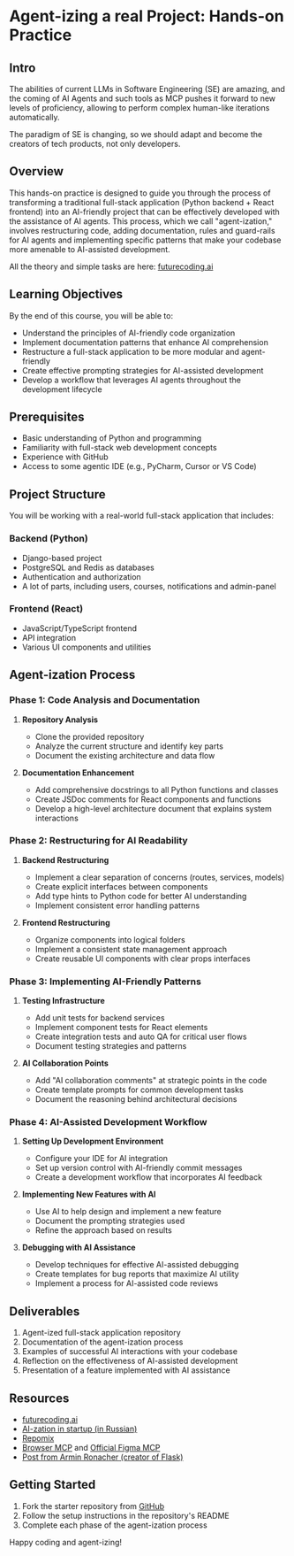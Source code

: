 # Agent-izing a real Project: Hands-on Practice

## Intro
The abilities of current LLMs in Software Engineering (SE) are amazing, and
the coming of AI Agents and such tools as MCP pushes it forward to new levels of proficiency,
allowing to perform complex human-like iterations automatically.

The paradigm of SE is changing, so we should adapt and become the creators of tech products,
not only developers.

## Overview
This hands-on practice is designed to guide you through the process of transforming 
a traditional full-stack application (Python backend + React frontend) 
into an AI-friendly project that can be effectively developed with the assistance of AI agents. 
This process, which we call "agent-ization," involves restructuring code, 
adding documentation, rules and guard-rails for AI agents 
and implementing specific patterns that make your codebase more amenable to AI-assisted development.

All the theory and simple tasks are here: [futurecoding.ai](https://futurecoding.ai)


## Learning Objectives
By the end of this course, you will be able to:
- Understand the principles of AI-friendly code organization
- Implement documentation patterns that enhance AI comprehension
- Restructure a full-stack application to be more modular and agent-friendly
- Create effective prompting strategies for AI-assisted development
- Develop a workflow that leverages AI agents throughout the development lifecycle

## Prerequisites
- Basic understanding of Python and programming
- Familiarity with full-stack web development concepts
- Experience with GitHub
- Access to some agentic IDE (e.g., PyCharm, Cursor or VS Code)

## Project Structure
You will be working with a real-world full-stack application that includes:

### Backend (Python)
- Django-based project
- PostgreSQL and Redis as databases
- Authentication and authorization
- A lot of parts, including users, courses, notifications and admin-panel

### Frontend (React)
- JavaScript/TypeScript frontend
- API integration
- Various UI components and utilities

## Agent-ization Process

### Phase 1: Code Analysis and Documentation
1. **Repository Analysis**
   - Clone the provided repository
   - Analyze the current structure and identify key parts
   - Document the existing architecture and data flow

2. **Documentation Enhancement**
   - Add comprehensive docstrings to all Python functions and classes
   - Create JSDoc comments for React components and functions
   - Develop a high-level architecture document that explains system interactions

### Phase 2: Restructuring for AI Readability
1. **Backend Restructuring**
   - Implement a clear separation of concerns (routes, services, models)
   - Create explicit interfaces between components
   - Add type hints to Python code for better AI understanding
   - Implement consistent error handling patterns

2. **Frontend Restructuring**
   - Organize components into logical folders
   - Implement a consistent state management approach
   - Create reusable UI components with clear props interfaces

### Phase 3: Implementing AI-Friendly Patterns
1. **Testing Infrastructure**
   - Add unit tests for backend services
   - Implement component tests for React elements
   - Create integration tests and auto QA for critical user flows
   - Document testing strategies and patterns

2. **AI Collaboration Points**
   - Add "AI collaboration comments" at strategic points in the code
   - Create template prompts for common development tasks
   - Document the reasoning behind architectural decisions

### Phase 4: AI-Assisted Development Workflow
1. **Setting Up Development Environment**
   - Configure your IDE for AI integration
   - Set up version control with AI-friendly commit messages
   - Create a development workflow that incorporates AI feedback

2. **Implementing New Features with AI**
   - Use AI to help design and implement a new feature
   - Document the prompting strategies used
   - Refine the approach based on results

3. **Debugging with AI Assistance**
   - Develop techniques for effective AI-assisted debugging
   - Create templates for bug reports that maximize AI utility
   - Implement a process for AI-assisted code reviews

## Deliverables
1. Agent-ized full-stack application repository
2. Documentation of the agent-ization process
3. Examples of successful AI interactions with your codebase
4. Reflection on the effectiveness of AI-assisted development
5. Presentation of a feature implemented with AI assistance

## Resources
- [futurecoding.ai](https://futurecoding.ai)
- [AI-zation in startup (in Russian)](https://www.youtube.com/watch?v=YyJr8y4uLo8&t=8037s)
- [Repomix](https://www.youtube.com/watch?v=PC5y-IyL9SE&t=4s)
- [Browser MCP](https://www.youtube.com/watch?v=eD5SUj5qqgI) and [Official Figma MCP](https://www.youtube.com/watch?v=yO3Wr7DEWF0)
- [Post from Armin Ronacher (creator of Flask)](https://lucumr.pocoo.org/2025/6/12/agentic-coding/)

## Getting Started
1. Fork the starter repository from [GitHub](https://github.com/avalur/avalur.github.io/blob/master/ai-assisted-programming/)
2. Follow the setup instructions in the repository's README
3. Complete each phase of the agent-ization process

Happy coding and agent-izing!
